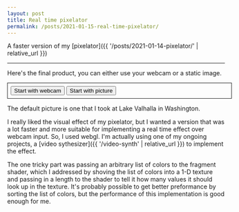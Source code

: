 ```yaml
---
layout: post
title: Real time pixelator
permalink: /posts/2021-01-15-real-time-pixelator/
---
```


A faster version of my [pixelator]({{ '/posts/2021-01-14-pixelator/' | relative_url }})

---

<script>
const root = "{{ '/static/vsynth/src/' | relative_url }}"
</script>

<script src="{{ '/static/vsynth/src/synth.build.js' | relative_url }}" type="text/javascript"></script>
<script src="{{ '/static/vsynth/pixelator.js' | relative_url }}" type="text/javascript"></script>

Here's the final product, you can either use your webcam or a static image.

<div id="container" style="width: 100%; border: solid 1px; padding: 0.5em;">
<div id="start">
<button id="start-webcam">Start with webcam</button>
<button id="start-picture">Start with picture</button>
</div>
</div>

The default picture is one that I took at Lake Valhalla in Washington.

I really liked the visual effect of my pixelator, but I wanted a version that
was a lot faster and more suitable for implementing a real time effect over
webcam input. So, I used webgl. I'm actually using one of my ongoing projects, a
[video sythesizer]({{ '/video-synth' | relative_url }}) to implement the effect.

The one tricky part was passing an arbitrary list of colors to the fragment
shader, which I addressed by shoving the list of colors into a 1-D texture and
passing in a length to the shader to tell it how many values it should look up
in the texture. It's probably possible to get better preformance by sorting the
list of colors, but the performance of this implementation is good enough for
me.
